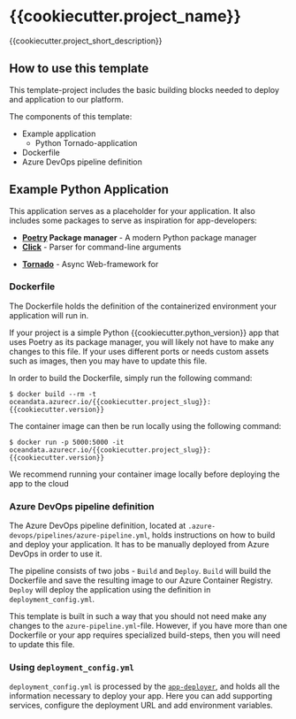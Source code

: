 # {{cookiecutter.project_name}}

{{cookiecutter.project_short_description}}

## How to use this template

<!--
TODO: Remove this section
-->

This template-project includes the basic building blocks needed to deploy and
application to our platform.

The components of this template:

- Example application
  - Python Tornado-application
- Dockerfile
- Azure DevOps pipeline definition

## Example Python Application

This application serves as a placeholder for your application. It also includes
some packages to serve as inspiration for app-developers:

- **[Poetry](https://python-poetry.org/) Package manager** - A modern Python
  package manager
- **[Click](https://click.palletsprojects.com/en/8.0.x/options/#boolean-flags)** -
  Parser for command-line arguments

* **[Tornado](https://www.tornadoweb.org/en/stable/)** - Async Web-framework for

### Dockerfile

The Dockerfile holds the definition of the containerized environment your
application will run in.

If your project is a simple Python {{cookiecutter.python_version}} app that uses
Poetry as its package manager, you will likely not have to make any changes to
this file. If your uses different ports or needs custom assets such as images,
then you may have to update this file.

In order to build the Dockerfile, simply run the following command:

```shell
$ docker build --rm -t oceandata.azurecr.io/{{cookiecutter.project_slug}}:{{cookiecutter.version}}
```

The container image can then be run locally using the following command:

```shell
$ docker run -p 5000:5000 -it oceandata.azurecr.io/{{cookiecutter.project_slug}}:{{cookiecutter.version}}
```

We recommend running your container image locally before deploying the app to
the cloud

### Azure DevOps pipeline definition

The Azure DevOps pipeline definition, located at
`.azure-devops/pipelines/azure-pipeline.yml`, holds instructions on how to build
and deploy your application. It has to be manually deployed from Azure DevOps in
order to use it.

The pipeline consists of two jobs - `Build` and `Deploy`. `Build` will build the
Dockerfile and save the resulting image to our Azure Container Registry.
`Deploy` will deploy the application using the definition in
`deployment_config.yml`.

This template is built in such a way that you should not need make any changes
to the `azure-pipeline.yml`-file. However, if you have more than one Dockerfile
or your app requires specialized build-steps, then you will need to update this
file.

### Using `deployment_config.yml`

`deployment_config.yml` is processed by the
[`app-deployer`](https://dev.azure.com/oceandatafoundation/ODP/_git/app-deployer),
and holds all the information necessary to deploy your app. Here you can add
supporting services, configure the deployment URL and add environment variables.
